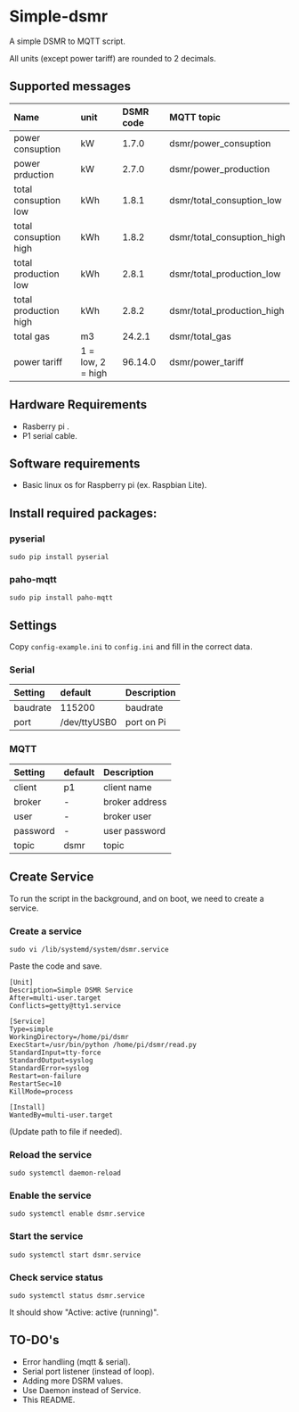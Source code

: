 # Simple-dsmr
A simple DSMR to MQTT script.

All units (except power tariff) are rounded to 2 decimals.

## Supported messages
| Name | unit | DSMR code | MQTT topic |
|:----  |:-------|:------ |:------|
| power consuption | kW | 1.7.0 | dsmr/power_consuption | 
| power prduction | kW | 2.7.0| dsmr/power_production | 
| total consuption low | kWh | 1.8.1 | dsmr/total_consuption_low |
| total consuption high | kWh | 1.8.2 | dsmr/total_consuption_high |
| total production low | kWh | 2.8.1 | dsmr/total_production_low |
| total production high | kWh | 2.8.2 | dsmr/total_production_high |
| total gas | m3 | 24.2.1 | dsmr/total_gas |
| power tariff | 1 = low, 2 = high | 96.14.0 | dsmr/power_tariff |

## Hardware Requirements
- Rasberry pi .
- P1 serial cable.

## Software requirements
- Basic linux os for Raspberry pi (ex. Raspbian Lite).

## Install required packages:

### pyserial
`sudo pip install pyserial`

### paho-mqtt
`sudo pip install paho-mqtt`

## Settings
Copy `config-example.ini` to `config.ini` and fill in the correct data.

### Serial
| Setting | default | Description|  
|:------------- |:----- |:-------------| 
| baudrate | 115200 | baudrate |
| port | /dev/ttyUSB0 | port on Pi |

### MQTT
| Setting | default | Description|  
|:------------- |:----- |:-------------| 
| client | p1 | client name |
| broker | - | broker address |
| user | - | broker user |
| password| - | user password |
| topic| dsmr | topic |

## Create Service 
To run the script in the background, and on boot, we need to create a service.

### Create a service

`sudo vi /lib/systemd/system/dsmr.service`

Paste the code and save.
```
[Unit]
Description=Simple DSMR Service
After=multi-user.target
Conflicts=getty@tty1.service

[Service]
Type=simple
WorkingDirectory=/home/pi/dsmr
ExecStart=/usr/bin/python /home/pi/dsmr/read.py
StandardInput=tty-force
StandardOutput=syslog
StandardError=syslog
Restart=on-failure
RestartSec=10
KillMode=process

[Install]
WantedBy=multi-user.target
```
(Update path to file if needed).

### Reload the service

`sudo systemctl daemon-reload`

### Enable the service

`sudo systemctl enable dsmr.service`

### Start the service

`sudo systemctl start dsmr.service`

### Check service status

`sudo systemctl status dsmr.service`

It should show "Active: active (running)".

## TO-DO's
- Error handling (mqtt & serial).
- Serial port listener (instead of loop).
- Adding more DSRM values.
- Use Daemon instead of Service.
- This README.
